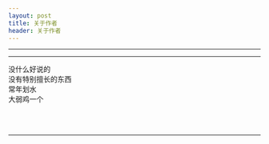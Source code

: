```yaml
---
layout: post
title: 关于作者
header: 关于作者
---
```



------------------------------
<hr>

没什么好说的<br>
没有特别擅长的东西<br>
常年划水<br>
大弱鸡一个<br>



<br>
<br>

<hr>

